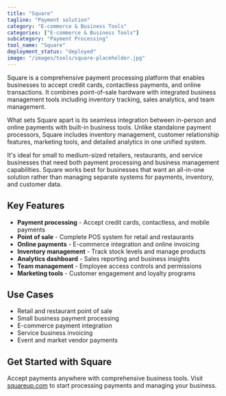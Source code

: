 ```yaml
---
title: "Square"
tagline: "Payment solution"
category: "E-commerce & Business Tools"
categories: ["E-commerce & Business Tools"]
subcategory: "Payment Processing"
tool_name: "Square"
deployment_status: "deployed"
image: "/images/tools/square-placeholder.jpg"
---
```

Square is a comprehensive payment processing platform that enables businesses to accept credit cards, contactless payments, and online transactions. It combines point-of-sale hardware with integrated business management tools including inventory tracking, sales analytics, and team management.

What sets Square apart is its seamless integration between in-person and online payments with built-in business tools. Unlike standalone payment processors, Square includes inventory management, customer relationship features, marketing tools, and detailed analytics in one unified system.

It's ideal for small to medium-sized retailers, restaurants, and service businesses that need both payment processing and business management capabilities. Square works best for businesses that want an all-in-one solution rather than managing separate systems for payments, inventory, and customer data.

## Key Features

- **Payment processing** - Accept credit cards, contactless, and mobile payments
- **Point of sale** - Complete POS system for retail and restaurants
- **Online payments** - E-commerce integration and online invoicing
- **Inventory management** - Track stock levels and manage products
- **Analytics dashboard** - Sales reporting and business insights
- **Team management** - Employee access controls and permissions
- **Marketing tools** - Customer engagement and loyalty programs

## Use Cases

- Retail and restaurant point of sale
- Small business payment processing
- E-commerce payment integration
- Service business invoicing
- Event and market vendor payments

## Get Started with Square

Accept payments anywhere with comprehensive business tools. Visit [squareup.com](https://squareup.com) to start processing payments and managing your business.

